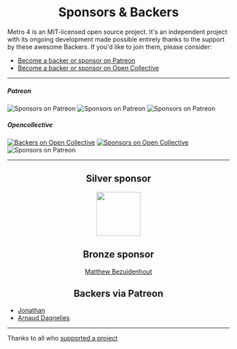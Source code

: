 <h1 align="center">Sponsors &amp; Backers</h1>

Metro 4 is an MIT-licensed open source project. 
It's an independent project with its ongoing development made possible entirely thanks to the support by these awesome Backers. 
If you'd like to join them, please consider:

- [Become a backer or sponsor on Patreon](https://www.patreon.com/metroui)
- [Become a backer or sponsor on Open Collective](https://opencollective.com/metro4#backer)

<hr>

##### Patreon

![Sponsors on Patreon](https://img.shields.io/badge/backers-2-red.svg)
![Sponsors on Patreon](https://img.shields.io/badge/sponsors-1-red.svg)
![Sponsors on Patreon](https://img.shields.io/badge/donation-$119-red.svg)

##### Opencollective 

[![Backers on Open Collective](https://opencollective.com/metro4/backers/badge.svg)](#backers) 
[![Sponsors on Open Collective](https://opencollective.com/metro4/sponsors/badge.svg)](#sponsors)
![Sponsors on Patreon](https://img.shields.io/badge/donation-$0-darklime.svg)

<hr>

<!--
<h2 align="center">Platinum sponsor</h2>
-->

<h2 align="center">Silver sponsor</h2>
<div align="center">
<a href="https://interactivity.com.ua"><img src="https://metroui.org.ua/images/Interactivity.png" style="height: 100px"></a>
</div>

<h2 align="center">Bronze sponsor</h2>
<div align="center">
<a href="https://www.patreon.com/user/creators?u=20614229"><span style="forn-size: 24px">Matthew Bezuidenhout</span></a>
</div>

<!--
<h2 align="center">Generous Backers via Patreon ($50+)</h2>
-->

<h2 align="center">Backers via Patreon</h2>

 - [Jonathan](https://www.patreon.com/user/creators?u=10019621) 
 - [Arnaud Dagnelies](https://www.patreon.com/user/creators?u=13947239)


<hr>
 
Thanks to all who [supported a project](DONORS.md)
